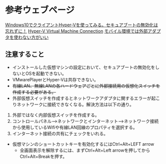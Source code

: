 <!--
title:   Windows10Pro Hyper-VにUbuntu 16.04 LTSをインストール
tags:    Hyper-V,ubuntu16.04
id:      4a9df032f3bec1bd7020
private: false
-->
# 参考ウェブページ

[Windows10でクライアントHyper-Vを使ってみる。セキュアブートの無効化は忘れずに！](http://i-think-it.net/windows10-hyper-v-1/)
[Hyper-V Virtual Machine Connection](https://technet.microsoft.com/en-us/windows-server-docs/compute/hyper-v/learn-more/hyper-v-virtual-machine-connect)
[モバイル環境では外部アダプタを使わない方がいい](http://nullpo-head.hateblo.jp/entry/2013/11/26/025119)

## 注意すること

- インストールした仮想マシンの設定において、セキュアブートの無効化をしないとOSを起動できない。
- VMwarePlayerとHyper-Vは共存できない。
- ~~有線LAN、無線LANの各ハードウェアごとに外部接続用の仮想化スイッチを作成する必要がある。~~
- 外部仮想スイッチを作成するとネットワークアダプタに関するエラーが起こりネットワークに接続できなくなる。解決方法は以下の通り。
 1. 外部ではなく内部仮想スイッチを作成する。
 2. コントロールパネル-->ネットワークとインターネット-->ネットワーク接続から使用しているWifiや有線LAN回線のプロパティを選択する。
 3. インターネット接続の共有にチェックをいれる。
- 仮想マシンのショートカットキーを有効化するにはCtrl+Alt+LEFT arrow
    - 全画面表示を解除するには、まずCtrl+Alt+Left arrowを押してからCtrl+Alt+Breakを押す。